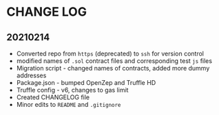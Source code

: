 # CHANGE LOG

## 20210214

* Converted repo from `https` (deprecated) to `ssh` for version control
* modified names of `.sol` contract files and corresponding test `js` files
* Migration script - changed names of contracts, added more dummy addresses
* Package.json - bumped OpenZep and Truffle HD
* Truffle config - v6, changes to gas limit
* Created CHANGELOG file
* Minor edits to `README` and `.gitignore`